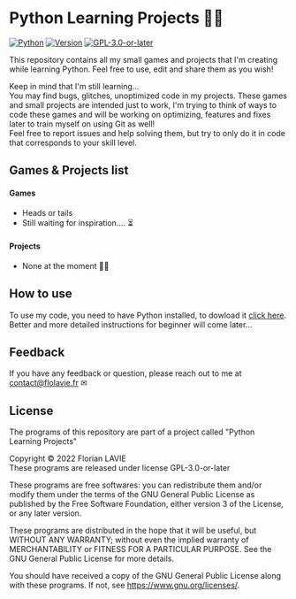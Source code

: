 
# Python Learning Projects 🧠💭

[![Python](https://img.shields.io/badge/-Python-3776AB?style=flat&logo=python&logoColor=white)](https://www.python.org/)
[![Version](https://img.shields.io/badge/tested_version-3.6+-informational)](https://www.python.org/downloads/)
[![GPL-3.0-or-later](https://img.shields.io/badge/License-GPL_v3.0_or_later-yellow.svg)](https://opensource.org/licenses/) 

This repository contains all my small games and projects that I'm creating while learning Python. Feel free to use, edit and share them as you wish!

Keep in mind that I'm still learning... \
You may find bugs, glitches, unoptimized code in my projects. These games and small projects are intended just to work, I'm trying to think of ways to code these games and will be working on optimizing, features and fixes later to train myself on using Git as well!  
Feel free to report issues and help solving them, but try to only do it in code that corresponds to your skill level.



## Games & Projects list

#### Games
- Heads or tails
- Still waiting for inspiration.... ⏳

#### Projects
- None at the moment 🤷‍♂️

## How to use

To use my code, you need to have Python installed, to dowload it [click here](https://www.python.org/downloads/).\
Better and more detailed instructions for beginner will come later...

## Feedback

If you have any feedback or question, please reach out to me at contact@flolavie.fr ✉


## License

The programs of this repository are part of a project called "Python Learning Projects"

Copyright © 2022 Florian LAVIE\
These programs are released under license GPL-3.0-or-later

These programs are free softwares: you can redistribute them and/or modify them under the terms of the GNU General Public License as published by the Free Software Foundation, either version 3 of the License, or any later version.

These programs are distributed in the hope that it will be useful, but WITHOUT ANY WARRANTY; without even the implied warranty of MERCHANTABILITY or FITNESS FOR A PARTICULAR PURPOSE. See the GNU General Public License for more details.

You should have received a copy of the GNU General Public License along with these programs. If not, see <https://www.gnu.org/licenses/>.